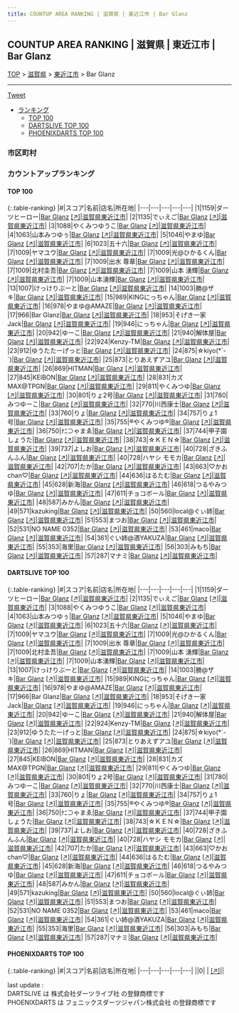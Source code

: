 ```yaml
---
title: COUNTUP AREA RANKING | 滋賀県 | 東近江市 | Bar Glanz
---
```

## COUNTUP AREA RANKING | 滋賀県 | 東近江市 | Bar Glanz

[TOP](/darts/rank/) > [滋賀県](/darts/rank/滋賀県/) > [東近江市](/darts/rank/滋賀県/東近江市/) > Bar Glanz

___

<a href="https://twitter.com/share?ref_src=twsrc%5Etfw" data-text="COUNTUP AREA RANKING | 滋賀県東近江市Bar Glanz" class="twitter-share-button" data-hashtags="DARTSLIVE,PHOENIXDARTS,darts,ダーツ" data-show-count="false">Tweet</a>

* [ランキング](#カウントアップランキング)
    * [TOP 100](#top-100)
    * [DARTSLIVE TOP 100](#dartslive-top-100)
    * [PHOENIXDARTS TOP 100](#phoenixdarts-top-100)

### 市区町村

<ul>

</ul>

### カウントアップランキング

#### TOP 100



{:.table-ranking}
|#|スコア|名前|店名|所在地|
|---|---|---|---|---|
|1|1159|<span class="rank-name-dl">ダーツヒーロー</span>|<a href="/darts/rank/shops/1c0b5ab73385645e58d385ea46352d8f.html">Bar Glanz</a> <a href="https://search.dartslive.com/jp/shop/1c0b5ab73385645e58d385ea46352d8f">[↗]</a>|<a href="/darts/rank/滋賀県/東近江市">滋賀県東近江市</a>|
|2|1135|<span class="rank-name-dl">でぃえご</span>|<a href="/darts/rank/shops/1c0b5ab73385645e58d385ea46352d8f.html">Bar Glanz</a> <a href="https://search.dartslive.com/jp/shop/1c0b5ab73385645e58d385ea46352d8f">[↗]</a>|<a href="/darts/rank/滋賀県/東近江市">滋賀県東近江市</a>|
|3|1088|<span class="rank-name-dl">やくみつゆうこ</span>|<a href="/darts/rank/shops/1c0b5ab73385645e58d385ea46352d8f.html">Bar Glanz</a> <a href="https://search.dartslive.com/jp/shop/1c0b5ab73385645e58d385ea46352d8f">[↗]</a>|<a href="/darts/rank/滋賀県/東近江市">滋賀県東近江市</a>|
|4|1063|<span class="rank-name-dl">山本みつゆぅ</span>|<a href="/darts/rank/shops/1c0b5ab73385645e58d385ea46352d8f.html">Bar Glanz</a> <a href="https://search.dartslive.com/jp/shop/1c0b5ab73385645e58d385ea46352d8f">[↗]</a>|<a href="/darts/rank/滋賀県/東近江市">滋賀県東近江市</a>|
|5|1046|<span class="rank-name-dl">やまゆ</span>|<a href="/darts/rank/shops/1c0b5ab73385645e58d385ea46352d8f.html">Bar Glanz</a> <a href="https://search.dartslive.com/jp/shop/1c0b5ab73385645e58d385ea46352d8f">[↗]</a>|<a href="/darts/rank/滋賀県/東近江市">滋賀県東近江市</a>|
|6|1023|<span class="rank-name-dl">五十六</span>|<a href="/darts/rank/shops/1c0b5ab73385645e58d385ea46352d8f.html">Bar Glanz</a> <a href="https://search.dartslive.com/jp/shop/1c0b5ab73385645e58d385ea46352d8f">[↗]</a>|<a href="/darts/rank/滋賀県/東近江市">滋賀県東近江市</a>|
|7|1009|<span class="rank-name-dl">ヤマユウ</span>|<a href="/darts/rank/shops/1c0b5ab73385645e58d385ea46352d8f.html">Bar Glanz</a> <a href="https://search.dartslive.com/jp/shop/1c0b5ab73385645e58d385ea46352d8f">[↗]</a>|<a href="/darts/rank/滋賀県/東近江市">滋賀県東近江市</a>|
|7|1009|<span class="rank-name-dl">光@ひかるくん</span>|<a href="/darts/rank/shops/1c0b5ab73385645e58d385ea46352d8f.html">Bar Glanz</a> <a href="https://search.dartslive.com/jp/shop/1c0b5ab73385645e58d385ea46352d8f">[↗]</a>|<a href="/darts/rank/滋賀県/東近江市">滋賀県東近江市</a>|
|7|1009|<span class="rank-name-dl">出水 尊章</span>|<a href="/darts/rank/shops/1c0b5ab73385645e58d385ea46352d8f.html">Bar Glanz</a> <a href="https://search.dartslive.com/jp/shop/1c0b5ab73385645e58d385ea46352d8f">[↗]</a>|<a href="/darts/rank/滋賀県/東近江市">滋賀県東近江市</a>|
|7|1009|<span class="rank-name-dl">北村圭吾</span>|<a href="/darts/rank/shops/1c0b5ab73385645e58d385ea46352d8f.html">Bar Glanz</a> <a href="https://search.dartslive.com/jp/shop/1c0b5ab73385645e58d385ea46352d8f">[↗]</a>|<a href="/darts/rank/滋賀県/東近江市">滋賀県東近江市</a>|
|7|1009|<span class="rank-name-dl">山本 湧輝</span>|<a href="/darts/rank/shops/1c0b5ab73385645e58d385ea46352d8f.html">Bar Glanz</a> <a href="https://search.dartslive.com/jp/shop/1c0b5ab73385645e58d385ea46352d8f">[↗]</a>|<a href="/darts/rank/滋賀県/東近江市">滋賀県東近江市</a>|
|7|1009|<span class="rank-name-dl">山本湧輝</span>|<a href="/darts/rank/shops/1c0b5ab73385645e58d385ea46352d8f.html">Bar Glanz</a> <a href="https://search.dartslive.com/jp/shop/1c0b5ab73385645e58d385ea46352d8f">[↗]</a>|<a href="/darts/rank/滋賀県/東近江市">滋賀県東近江市</a>|
|13|1007|<span class="rank-name-dl">けっけりぶーと</span>|<a href="/darts/rank/shops/1c0b5ab73385645e58d385ea46352d8f.html">Bar Glanz</a> <a href="https://search.dartslive.com/jp/shop/1c0b5ab73385645e58d385ea46352d8f">[↗]</a>|<a href="/darts/rank/滋賀県/東近江市">滋賀県東近江市</a>|
|14|1003|<span class="rank-name-dl">勝@ザキ</span>|<a href="/darts/rank/shops/1c0b5ab73385645e58d385ea46352d8f.html">Bar Glanz</a> <a href="https://search.dartslive.com/jp/shop/1c0b5ab73385645e58d385ea46352d8f">[↗]</a>|<a href="/darts/rank/滋賀県/東近江市">滋賀県東近江市</a>|
|15|989|<span class="rank-name-dl">KINGにっちゃん</span>|<a href="/darts/rank/shops/1c0b5ab73385645e58d385ea46352d8f.html">Bar Glanz</a> <a href="https://search.dartslive.com/jp/shop/1c0b5ab73385645e58d385ea46352d8f">[↗]</a>|<a href="/darts/rank/滋賀県/東近江市">滋賀県東近江市</a>|
|16|978|<span class="rank-name-dl">やまゆ@AMAZE</span>|<a href="/darts/rank/shops/1c0b5ab73385645e58d385ea46352d8f.html">Bar Glanz</a> <a href="https://search.dartslive.com/jp/shop/1c0b5ab73385645e58d385ea46352d8f">[↗]</a>|<a href="/darts/rank/滋賀県/東近江市">滋賀県東近江市</a>|
|17|966|<span class="rank-name-dl">Bar Glanz</span>|<a href="/darts/rank/shops/1c0b5ab73385645e58d385ea46352d8f.html">Bar Glanz</a> <a href="https://search.dartslive.com/jp/shop/1c0b5ab73385645e58d385ea46352d8f">[↗]</a>|<a href="/darts/rank/滋賀県/東近江市">滋賀県東近江市</a>|
|18|953|<span class="rank-name-dl">そげき一家Jack</span>|<a href="/darts/rank/shops/1c0b5ab73385645e58d385ea46352d8f.html">Bar Glanz</a> <a href="https://search.dartslive.com/jp/shop/1c0b5ab73385645e58d385ea46352d8f">[↗]</a>|<a href="/darts/rank/滋賀県/東近江市">滋賀県東近江市</a>|
|19|946|<span class="rank-name-dl">にっちゃん</span>|<a href="/darts/rank/shops/1c0b5ab73385645e58d385ea46352d8f.html">Bar Glanz</a> <a href="https://search.dartslive.com/jp/shop/1c0b5ab73385645e58d385ea46352d8f">[↗]</a>|<a href="/darts/rank/滋賀県/東近江市">滋賀県東近江市</a>|
|20|942|<span class="rank-name-dl">ゆーこ</span>|<a href="/darts/rank/shops/1c0b5ab73385645e58d385ea46352d8f.html">Bar Glanz</a> <a href="https://search.dartslive.com/jp/shop/1c0b5ab73385645e58d385ea46352d8f">[↗]</a>|<a href="/darts/rank/滋賀県/東近江市">滋賀県東近江市</a>|
|21|940|<span class="rank-name-dl">解体屋</span>|<a href="/darts/rank/shops/1c0b5ab73385645e58d385ea46352d8f.html">Bar Glanz</a> <a href="https://search.dartslive.com/jp/shop/1c0b5ab73385645e58d385ea46352d8f">[↗]</a>|<a href="/darts/rank/滋賀県/東近江市">滋賀県東近江市</a>|
|22|924|<span class="rank-name-dl">Kenzy-TM</span>|<a href="/darts/rank/shops/1c0b5ab73385645e58d385ea46352d8f.html">Bar Glanz</a> <a href="https://search.dartslive.com/jp/shop/1c0b5ab73385645e58d385ea46352d8f">[↗]</a>|<a href="/darts/rank/滋賀県/東近江市">滋賀県東近江市</a>|
|23|912|<span class="rank-name-dl">ゆうたたーげっと</span>|<a href="/darts/rank/shops/1c0b5ab73385645e58d385ea46352d8f.html">Bar Glanz</a> <a href="https://search.dartslive.com/jp/shop/1c0b5ab73385645e58d385ea46352d8f">[↗]</a>|<a href="/darts/rank/滋賀県/東近江市">滋賀県東近江市</a>|
|24|875|<span class="rank-name-dl">☆kiyo(*´-`)</span>|<a href="/darts/rank/shops/1c0b5ab73385645e58d385ea46352d8f.html">Bar Glanz</a> <a href="https://search.dartslive.com/jp/shop/1c0b5ab73385645e58d385ea46352d8f">[↗]</a>|<a href="/darts/rank/滋賀県/東近江市">滋賀県東近江市</a>|
|25|873|<span class="rank-name-dl">とりあえずアユ</span>|<a href="/darts/rank/shops/1c0b5ab73385645e58d385ea46352d8f.html">Bar Glanz</a> <a href="https://search.dartslive.com/jp/shop/1c0b5ab73385645e58d385ea46352d8f">[↗]</a>|<a href="/darts/rank/滋賀県/東近江市">滋賀県東近江市</a>|
|26|869|<span class="rank-name-dl">HITMAN</span>|<a href="/darts/rank/shops/1c0b5ab73385645e58d385ea46352d8f.html">Bar Glanz</a> <a href="https://search.dartslive.com/jp/shop/1c0b5ab73385645e58d385ea46352d8f">[↗]</a>|<a href="/darts/rank/滋賀県/東近江市">滋賀県東近江市</a>|
|27|845|<span class="rank-name-dl">KElBON</span>|<a href="/darts/rank/shops/1c0b5ab73385645e58d385ea46352d8f.html">Bar Glanz</a> <a href="https://search.dartslive.com/jp/shop/1c0b5ab73385645e58d385ea46352d8f">[↗]</a>|<a href="/darts/rank/滋賀県/東近江市">滋賀県東近江市</a>|
|28|831|<span class="rank-name-dl">カズMAX@TPGN</span>|<a href="/darts/rank/shops/1c0b5ab73385645e58d385ea46352d8f.html">Bar Glanz</a> <a href="https://search.dartslive.com/jp/shop/1c0b5ab73385645e58d385ea46352d8f">[↗]</a>|<a href="/darts/rank/滋賀県/東近江市">滋賀県東近江市</a>|
|29|811|<span class="rank-name-dl">やくみつゆ</span>|<a href="/darts/rank/shops/1c0b5ab73385645e58d385ea46352d8f.html">Bar Glanz</a> <a href="https://search.dartslive.com/jp/shop/1c0b5ab73385645e58d385ea46352d8f">[↗]</a>|<a href="/darts/rank/滋賀県/東近江市">滋賀県東近江市</a>|
|30|801|<span class="rank-name-dl">りょ2号</span>|<a href="/darts/rank/shops/1c0b5ab73385645e58d385ea46352d8f.html">Bar Glanz</a> <a href="https://search.dartslive.com/jp/shop/1c0b5ab73385645e58d385ea46352d8f">[↗]</a>|<a href="/darts/rank/滋賀県/東近江市">滋賀県東近江市</a>|
|31|780|<span class="rank-name-dl">みつゆーこ</span>|<a href="/darts/rank/shops/1c0b5ab73385645e58d385ea46352d8f.html">Bar Glanz</a> <a href="https://search.dartslive.com/jp/shop/1c0b5ab73385645e58d385ea46352d8f">[↗]</a>|<a href="/darts/rank/滋賀県/東近江市">滋賀県東近江市</a>|
|32|770|<span class="rank-name-dl">川西康士</span>|<a href="/darts/rank/shops/1c0b5ab73385645e58d385ea46352d8f.html">Bar Glanz</a> <a href="https://search.dartslive.com/jp/shop/1c0b5ab73385645e58d385ea46352d8f">[↗]</a>|<a href="/darts/rank/滋賀県/東近江市">滋賀県東近江市</a>|
|33|760|<span class="rank-name-dl">りょ</span>|<a href="/darts/rank/shops/1c0b5ab73385645e58d385ea46352d8f.html">Bar Glanz</a> <a href="https://search.dartslive.com/jp/shop/1c0b5ab73385645e58d385ea46352d8f">[↗]</a>|<a href="/darts/rank/滋賀県/東近江市">滋賀県東近江市</a>|
|34|757|<span class="rank-name-dl">りょ1号</span>|<a href="/darts/rank/shops/1c0b5ab73385645e58d385ea46352d8f.html">Bar Glanz</a> <a href="https://search.dartslive.com/jp/shop/1c0b5ab73385645e58d385ea46352d8f">[↗]</a>|<a href="/darts/rank/滋賀県/東近江市">滋賀県東近江市</a>|
|35|755|<span class="rank-name-dl">®やくみつゆ®</span>|<a href="/darts/rank/shops/1c0b5ab73385645e58d385ea46352d8f.html">Bar Glanz</a> <a href="https://search.dartslive.com/jp/shop/1c0b5ab73385645e58d385ea46352d8f">[↗]</a>|<a href="/darts/rank/滋賀県/東近江市">滋賀県東近江市</a>|
|36|750|<span class="rank-name-dl">ﾅﾆ⊃ゃまゑ</span>|<a href="/darts/rank/shops/1c0b5ab73385645e58d385ea46352d8f.html">Bar Glanz</a> <a href="https://search.dartslive.com/jp/shop/1c0b5ab73385645e58d385ea46352d8f">[↗]</a>|<a href="/darts/rank/滋賀県/東近江市">滋賀県東近江市</a>|
|37|744|<span class="rank-name-dl">甲子園しょうた</span>|<a href="/darts/rank/shops/1c0b5ab73385645e58d385ea46352d8f.html">Bar Glanz</a> <a href="https://search.dartslive.com/jp/shop/1c0b5ab73385645e58d385ea46352d8f">[↗]</a>|<a href="/darts/rank/滋賀県/東近江市">滋賀県東近江市</a>|
|38|743|<span class="rank-name-dl">☆ＫＥＮ☆</span>|<a href="/darts/rank/shops/1c0b5ab73385645e58d385ea46352d8f.html">Bar Glanz</a> <a href="https://search.dartslive.com/jp/shop/1c0b5ab73385645e58d385ea46352d8f">[↗]</a>|<a href="/darts/rank/滋賀県/東近江市">滋賀県東近江市</a>|
|39|737|<span class="rank-name-dl">よしお</span>|<a href="/darts/rank/shops/1c0b5ab73385645e58d385ea46352d8f.html">Bar Glanz</a> <a href="https://search.dartslive.com/jp/shop/1c0b5ab73385645e58d385ea46352d8f">[↗]</a>|<a href="/darts/rank/滋賀県/東近江市">滋賀県東近江市</a>|
|40|728|<span class="rank-name-dl">ざきふんふん</span>|<a href="/darts/rank/shops/1c0b5ab73385645e58d385ea46352d8f.html">Bar Glanz</a> <a href="https://search.dartslive.com/jp/shop/1c0b5ab73385645e58d385ea46352d8f">[↗]</a>|<a href="/darts/rank/滋賀県/東近江市">滋賀県東近江市</a>|
|40|728|<span class="rank-name-dl">ハヤシ モモカ</span>|<a href="/darts/rank/shops/1c0b5ab73385645e58d385ea46352d8f.html">Bar Glanz</a> <a href="https://search.dartslive.com/jp/shop/1c0b5ab73385645e58d385ea46352d8f">[↗]</a>|<a href="/darts/rank/滋賀県/東近江市">滋賀県東近江市</a>|
|42|707|<span class="rank-name-dl">たか</span>|<a href="/darts/rank/shops/1c0b5ab73385645e58d385ea46352d8f.html">Bar Glanz</a> <a href="https://search.dartslive.com/jp/shop/1c0b5ab73385645e58d385ea46352d8f">[↗]</a>|<a href="/darts/rank/滋賀県/東近江市">滋賀県東近江市</a>|
|43|663|<span class="rank-name-dl">♡かおchan♡</span>|<a href="/darts/rank/shops/1c0b5ab73385645e58d385ea46352d8f.html">Bar Glanz</a> <a href="https://search.dartslive.com/jp/shop/1c0b5ab73385645e58d385ea46352d8f">[↗]</a>|<a href="/darts/rank/滋賀県/東近江市">滋賀県東近江市</a>|
|44|636|<span class="rank-name-dl">はるたむ</span>|<a href="/darts/rank/shops/1c0b5ab73385645e58d385ea46352d8f.html">Bar Glanz</a> <a href="https://search.dartslive.com/jp/shop/1c0b5ab73385645e58d385ea46352d8f">[↗]</a>|<a href="/darts/rank/滋賀県/東近江市">滋賀県東近江市</a>|
|45|628|<span class="rank-name-dl">新海</span>|<a href="/darts/rank/shops/1c0b5ab73385645e58d385ea46352d8f.html">Bar Glanz</a> <a href="https://search.dartslive.com/jp/shop/1c0b5ab73385645e58d385ea46352d8f">[↗]</a>|<a href="/darts/rank/滋賀県/東近江市">滋賀県東近江市</a>|
|46|618|<span class="rank-name-dl">つるやみつゆ</span>|<a href="/darts/rank/shops/1c0b5ab73385645e58d385ea46352d8f.html">Bar Glanz</a> <a href="https://search.dartslive.com/jp/shop/1c0b5ab73385645e58d385ea46352d8f">[↗]</a>|<a href="/darts/rank/滋賀県/東近江市">滋賀県東近江市</a>|
|47|611|<span class="rank-name-dl">チョコボール</span>|<a href="/darts/rank/shops/1c0b5ab73385645e58d385ea46352d8f.html">Bar Glanz</a> <a href="https://search.dartslive.com/jp/shop/1c0b5ab73385645e58d385ea46352d8f">[↗]</a>|<a href="/darts/rank/滋賀県/東近江市">滋賀県東近江市</a>|
|48|587|<span class="rank-name-dl">みかん</span>|<a href="/darts/rank/shops/1c0b5ab73385645e58d385ea46352d8f.html">Bar Glanz</a> <a href="https://search.dartslive.com/jp/shop/1c0b5ab73385645e58d385ea46352d8f">[↗]</a>|<a href="/darts/rank/滋賀県/東近江市">滋賀県東近江市</a>|
|49|571|<span class="rank-name-dl">kazuking</span>|<a href="/darts/rank/shops/1c0b5ab73385645e58d385ea46352d8f.html">Bar Glanz</a> <a href="https://search.dartslive.com/jp/shop/1c0b5ab73385645e58d385ea46352d8f">[↗]</a>|<a href="/darts/rank/滋賀県/東近江市">滋賀県東近江市</a>|
|50|560|<span class="rank-name-dl">local@ぐぃ姉</span>|<a href="/darts/rank/shops/1c0b5ab73385645e58d385ea46352d8f.html">Bar Glanz</a> <a href="https://search.dartslive.com/jp/shop/1c0b5ab73385645e58d385ea46352d8f">[↗]</a>|<a href="/darts/rank/滋賀県/東近江市">滋賀県東近江市</a>|
|51|553|<span class="rank-name-dl">まつお</span>|<a href="/darts/rank/shops/1c0b5ab73385645e58d385ea46352d8f.html">Bar Glanz</a> <a href="https://search.dartslive.com/jp/shop/1c0b5ab73385645e58d385ea46352d8f">[↗]</a>|<a href="/darts/rank/滋賀県/東近江市">滋賀県東近江市</a>|
|52|531|<span class="rank-name-dl">NO NAME 0352</span>|<a href="/darts/rank/shops/1c0b5ab73385645e58d385ea46352d8f.html">Bar Glanz</a> <a href="https://search.dartslive.com/jp/shop/1c0b5ab73385645e58d385ea46352d8f">[↗]</a>|<a href="/darts/rank/滋賀県/東近江市">滋賀県東近江市</a>|
|53|461|<span class="rank-name-dl">maco</span>|<a href="/darts/rank/shops/1c0b5ab73385645e58d385ea46352d8f.html">Bar Glanz</a> <a href="https://search.dartslive.com/jp/shop/1c0b5ab73385645e58d385ea46352d8f">[↗]</a>|<a href="/darts/rank/滋賀県/東近江市">滋賀県東近江市</a>|
|54|361|<span class="rank-name-dl">ぐい姉@酒YAKUZA</span>|<a href="/darts/rank/shops/1c0b5ab73385645e58d385ea46352d8f.html">Bar Glanz</a> <a href="https://search.dartslive.com/jp/shop/1c0b5ab73385645e58d385ea46352d8f">[↗]</a>|<a href="/darts/rank/滋賀県/東近江市">滋賀県東近江市</a>|
|55|353|<span class="rank-name-dl">海里</span>|<a href="/darts/rank/shops/1c0b5ab73385645e58d385ea46352d8f.html">Bar Glanz</a> <a href="https://search.dartslive.com/jp/shop/1c0b5ab73385645e58d385ea46352d8f">[↗]</a>|<a href="/darts/rank/滋賀県/東近江市">滋賀県東近江市</a>|
|56|303|<span class="rank-name-dl">みもち</span>|<a href="/darts/rank/shops/1c0b5ab73385645e58d385ea46352d8f.html">Bar Glanz</a> <a href="https://search.dartslive.com/jp/shop/1c0b5ab73385645e58d385ea46352d8f">[↗]</a>|<a href="/darts/rank/滋賀県/東近江市">滋賀県東近江市</a>|
|57|287|<span class="rank-name-dl">マナミ</span>|<a href="/darts/rank/shops/1c0b5ab73385645e58d385ea46352d8f.html">Bar Glanz</a> <a href="https://search.dartslive.com/jp/shop/1c0b5ab73385645e58d385ea46352d8f">[↗]</a>|<a href="/darts/rank/滋賀県/東近江市">滋賀県東近江市</a>|


#### DARTSLIVE TOP 100



{:.table-ranking}
|#|スコア|名前|店名|所在地|
|---|---|---|---|---|
|1|1159|<span class="rank-name-dl">ダーツヒーロー</span>|<a href="/darts/rank/shops/1c0b5ab73385645e58d385ea46352d8f.html">Bar Glanz</a> <a href="https://search.dartslive.com/jp/shop/1c0b5ab73385645e58d385ea46352d8f">[↗]</a>|<a href="/darts/rank/滋賀県/東近江市">滋賀県東近江市</a>|
|2|1135|<span class="rank-name-dl">でぃえご</span>|<a href="/darts/rank/shops/1c0b5ab73385645e58d385ea46352d8f.html">Bar Glanz</a> <a href="https://search.dartslive.com/jp/shop/1c0b5ab73385645e58d385ea46352d8f">[↗]</a>|<a href="/darts/rank/滋賀県/東近江市">滋賀県東近江市</a>|
|3|1088|<span class="rank-name-dl">やくみつゆうこ</span>|<a href="/darts/rank/shops/1c0b5ab73385645e58d385ea46352d8f.html">Bar Glanz</a> <a href="https://search.dartslive.com/jp/shop/1c0b5ab73385645e58d385ea46352d8f">[↗]</a>|<a href="/darts/rank/滋賀県/東近江市">滋賀県東近江市</a>|
|4|1063|<span class="rank-name-dl">山本みつゆぅ</span>|<a href="/darts/rank/shops/1c0b5ab73385645e58d385ea46352d8f.html">Bar Glanz</a> <a href="https://search.dartslive.com/jp/shop/1c0b5ab73385645e58d385ea46352d8f">[↗]</a>|<a href="/darts/rank/滋賀県/東近江市">滋賀県東近江市</a>|
|5|1046|<span class="rank-name-dl">やまゆ</span>|<a href="/darts/rank/shops/1c0b5ab73385645e58d385ea46352d8f.html">Bar Glanz</a> <a href="https://search.dartslive.com/jp/shop/1c0b5ab73385645e58d385ea46352d8f">[↗]</a>|<a href="/darts/rank/滋賀県/東近江市">滋賀県東近江市</a>|
|6|1023|<span class="rank-name-dl">五十六</span>|<a href="/darts/rank/shops/1c0b5ab73385645e58d385ea46352d8f.html">Bar Glanz</a> <a href="https://search.dartslive.com/jp/shop/1c0b5ab73385645e58d385ea46352d8f">[↗]</a>|<a href="/darts/rank/滋賀県/東近江市">滋賀県東近江市</a>|
|7|1009|<span class="rank-name-dl">ヤマユウ</span>|<a href="/darts/rank/shops/1c0b5ab73385645e58d385ea46352d8f.html">Bar Glanz</a> <a href="https://search.dartslive.com/jp/shop/1c0b5ab73385645e58d385ea46352d8f">[↗]</a>|<a href="/darts/rank/滋賀県/東近江市">滋賀県東近江市</a>|
|7|1009|<span class="rank-name-dl">光@ひかるくん</span>|<a href="/darts/rank/shops/1c0b5ab73385645e58d385ea46352d8f.html">Bar Glanz</a> <a href="https://search.dartslive.com/jp/shop/1c0b5ab73385645e58d385ea46352d8f">[↗]</a>|<a href="/darts/rank/滋賀県/東近江市">滋賀県東近江市</a>|
|7|1009|<span class="rank-name-dl">出水 尊章</span>|<a href="/darts/rank/shops/1c0b5ab73385645e58d385ea46352d8f.html">Bar Glanz</a> <a href="https://search.dartslive.com/jp/shop/1c0b5ab73385645e58d385ea46352d8f">[↗]</a>|<a href="/darts/rank/滋賀県/東近江市">滋賀県東近江市</a>|
|7|1009|<span class="rank-name-dl">北村圭吾</span>|<a href="/darts/rank/shops/1c0b5ab73385645e58d385ea46352d8f.html">Bar Glanz</a> <a href="https://search.dartslive.com/jp/shop/1c0b5ab73385645e58d385ea46352d8f">[↗]</a>|<a href="/darts/rank/滋賀県/東近江市">滋賀県東近江市</a>|
|7|1009|<span class="rank-name-dl">山本 湧輝</span>|<a href="/darts/rank/shops/1c0b5ab73385645e58d385ea46352d8f.html">Bar Glanz</a> <a href="https://search.dartslive.com/jp/shop/1c0b5ab73385645e58d385ea46352d8f">[↗]</a>|<a href="/darts/rank/滋賀県/東近江市">滋賀県東近江市</a>|
|7|1009|<span class="rank-name-dl">山本湧輝</span>|<a href="/darts/rank/shops/1c0b5ab73385645e58d385ea46352d8f.html">Bar Glanz</a> <a href="https://search.dartslive.com/jp/shop/1c0b5ab73385645e58d385ea46352d8f">[↗]</a>|<a href="/darts/rank/滋賀県/東近江市">滋賀県東近江市</a>|
|13|1007|<span class="rank-name-dl">けっけりぶーと</span>|<a href="/darts/rank/shops/1c0b5ab73385645e58d385ea46352d8f.html">Bar Glanz</a> <a href="https://search.dartslive.com/jp/shop/1c0b5ab73385645e58d385ea46352d8f">[↗]</a>|<a href="/darts/rank/滋賀県/東近江市">滋賀県東近江市</a>|
|14|1003|<span class="rank-name-dl">勝@ザキ</span>|<a href="/darts/rank/shops/1c0b5ab73385645e58d385ea46352d8f.html">Bar Glanz</a> <a href="https://search.dartslive.com/jp/shop/1c0b5ab73385645e58d385ea46352d8f">[↗]</a>|<a href="/darts/rank/滋賀県/東近江市">滋賀県東近江市</a>|
|15|989|<span class="rank-name-dl">KINGにっちゃん</span>|<a href="/darts/rank/shops/1c0b5ab73385645e58d385ea46352d8f.html">Bar Glanz</a> <a href="https://search.dartslive.com/jp/shop/1c0b5ab73385645e58d385ea46352d8f">[↗]</a>|<a href="/darts/rank/滋賀県/東近江市">滋賀県東近江市</a>|
|16|978|<span class="rank-name-dl">やまゆ@AMAZE</span>|<a href="/darts/rank/shops/1c0b5ab73385645e58d385ea46352d8f.html">Bar Glanz</a> <a href="https://search.dartslive.com/jp/shop/1c0b5ab73385645e58d385ea46352d8f">[↗]</a>|<a href="/darts/rank/滋賀県/東近江市">滋賀県東近江市</a>|
|17|966|<span class="rank-name-dl">Bar Glanz</span>|<a href="/darts/rank/shops/1c0b5ab73385645e58d385ea46352d8f.html">Bar Glanz</a> <a href="https://search.dartslive.com/jp/shop/1c0b5ab73385645e58d385ea46352d8f">[↗]</a>|<a href="/darts/rank/滋賀県/東近江市">滋賀県東近江市</a>|
|18|953|<span class="rank-name-dl">そげき一家Jack</span>|<a href="/darts/rank/shops/1c0b5ab73385645e58d385ea46352d8f.html">Bar Glanz</a> <a href="https://search.dartslive.com/jp/shop/1c0b5ab73385645e58d385ea46352d8f">[↗]</a>|<a href="/darts/rank/滋賀県/東近江市">滋賀県東近江市</a>|
|19|946|<span class="rank-name-dl">にっちゃん</span>|<a href="/darts/rank/shops/1c0b5ab73385645e58d385ea46352d8f.html">Bar Glanz</a> <a href="https://search.dartslive.com/jp/shop/1c0b5ab73385645e58d385ea46352d8f">[↗]</a>|<a href="/darts/rank/滋賀県/東近江市">滋賀県東近江市</a>|
|20|942|<span class="rank-name-dl">ゆーこ</span>|<a href="/darts/rank/shops/1c0b5ab73385645e58d385ea46352d8f.html">Bar Glanz</a> <a href="https://search.dartslive.com/jp/shop/1c0b5ab73385645e58d385ea46352d8f">[↗]</a>|<a href="/darts/rank/滋賀県/東近江市">滋賀県東近江市</a>|
|21|940|<span class="rank-name-dl">解体屋</span>|<a href="/darts/rank/shops/1c0b5ab73385645e58d385ea46352d8f.html">Bar Glanz</a> <a href="https://search.dartslive.com/jp/shop/1c0b5ab73385645e58d385ea46352d8f">[↗]</a>|<a href="/darts/rank/滋賀県/東近江市">滋賀県東近江市</a>|
|22|924|<span class="rank-name-dl">Kenzy-TM</span>|<a href="/darts/rank/shops/1c0b5ab73385645e58d385ea46352d8f.html">Bar Glanz</a> <a href="https://search.dartslive.com/jp/shop/1c0b5ab73385645e58d385ea46352d8f">[↗]</a>|<a href="/darts/rank/滋賀県/東近江市">滋賀県東近江市</a>|
|23|912|<span class="rank-name-dl">ゆうたたーげっと</span>|<a href="/darts/rank/shops/1c0b5ab73385645e58d385ea46352d8f.html">Bar Glanz</a> <a href="https://search.dartslive.com/jp/shop/1c0b5ab73385645e58d385ea46352d8f">[↗]</a>|<a href="/darts/rank/滋賀県/東近江市">滋賀県東近江市</a>|
|24|875|<span class="rank-name-dl">☆kiyo(*´-`)</span>|<a href="/darts/rank/shops/1c0b5ab73385645e58d385ea46352d8f.html">Bar Glanz</a> <a href="https://search.dartslive.com/jp/shop/1c0b5ab73385645e58d385ea46352d8f">[↗]</a>|<a href="/darts/rank/滋賀県/東近江市">滋賀県東近江市</a>|
|25|873|<span class="rank-name-dl">とりあえずアユ</span>|<a href="/darts/rank/shops/1c0b5ab73385645e58d385ea46352d8f.html">Bar Glanz</a> <a href="https://search.dartslive.com/jp/shop/1c0b5ab73385645e58d385ea46352d8f">[↗]</a>|<a href="/darts/rank/滋賀県/東近江市">滋賀県東近江市</a>|
|26|869|<span class="rank-name-dl">HITMAN</span>|<a href="/darts/rank/shops/1c0b5ab73385645e58d385ea46352d8f.html">Bar Glanz</a> <a href="https://search.dartslive.com/jp/shop/1c0b5ab73385645e58d385ea46352d8f">[↗]</a>|<a href="/darts/rank/滋賀県/東近江市">滋賀県東近江市</a>|
|27|845|<span class="rank-name-dl">KElBON</span>|<a href="/darts/rank/shops/1c0b5ab73385645e58d385ea46352d8f.html">Bar Glanz</a> <a href="https://search.dartslive.com/jp/shop/1c0b5ab73385645e58d385ea46352d8f">[↗]</a>|<a href="/darts/rank/滋賀県/東近江市">滋賀県東近江市</a>|
|28|831|<span class="rank-name-dl">カズMAX@TPGN</span>|<a href="/darts/rank/shops/1c0b5ab73385645e58d385ea46352d8f.html">Bar Glanz</a> <a href="https://search.dartslive.com/jp/shop/1c0b5ab73385645e58d385ea46352d8f">[↗]</a>|<a href="/darts/rank/滋賀県/東近江市">滋賀県東近江市</a>|
|29|811|<span class="rank-name-dl">やくみつゆ</span>|<a href="/darts/rank/shops/1c0b5ab73385645e58d385ea46352d8f.html">Bar Glanz</a> <a href="https://search.dartslive.com/jp/shop/1c0b5ab73385645e58d385ea46352d8f">[↗]</a>|<a href="/darts/rank/滋賀県/東近江市">滋賀県東近江市</a>|
|30|801|<span class="rank-name-dl">りょ2号</span>|<a href="/darts/rank/shops/1c0b5ab73385645e58d385ea46352d8f.html">Bar Glanz</a> <a href="https://search.dartslive.com/jp/shop/1c0b5ab73385645e58d385ea46352d8f">[↗]</a>|<a href="/darts/rank/滋賀県/東近江市">滋賀県東近江市</a>|
|31|780|<span class="rank-name-dl">みつゆーこ</span>|<a href="/darts/rank/shops/1c0b5ab73385645e58d385ea46352d8f.html">Bar Glanz</a> <a href="https://search.dartslive.com/jp/shop/1c0b5ab73385645e58d385ea46352d8f">[↗]</a>|<a href="/darts/rank/滋賀県/東近江市">滋賀県東近江市</a>|
|32|770|<span class="rank-name-dl">川西康士</span>|<a href="/darts/rank/shops/1c0b5ab73385645e58d385ea46352d8f.html">Bar Glanz</a> <a href="https://search.dartslive.com/jp/shop/1c0b5ab73385645e58d385ea46352d8f">[↗]</a>|<a href="/darts/rank/滋賀県/東近江市">滋賀県東近江市</a>|
|33|760|<span class="rank-name-dl">りょ</span>|<a href="/darts/rank/shops/1c0b5ab73385645e58d385ea46352d8f.html">Bar Glanz</a> <a href="https://search.dartslive.com/jp/shop/1c0b5ab73385645e58d385ea46352d8f">[↗]</a>|<a href="/darts/rank/滋賀県/東近江市">滋賀県東近江市</a>|
|34|757|<span class="rank-name-dl">りょ1号</span>|<a href="/darts/rank/shops/1c0b5ab73385645e58d385ea46352d8f.html">Bar Glanz</a> <a href="https://search.dartslive.com/jp/shop/1c0b5ab73385645e58d385ea46352d8f">[↗]</a>|<a href="/darts/rank/滋賀県/東近江市">滋賀県東近江市</a>|
|35|755|<span class="rank-name-dl">®やくみつゆ®</span>|<a href="/darts/rank/shops/1c0b5ab73385645e58d385ea46352d8f.html">Bar Glanz</a> <a href="https://search.dartslive.com/jp/shop/1c0b5ab73385645e58d385ea46352d8f">[↗]</a>|<a href="/darts/rank/滋賀県/東近江市">滋賀県東近江市</a>|
|36|750|<span class="rank-name-dl">ﾅﾆ⊃ゃまゑ</span>|<a href="/darts/rank/shops/1c0b5ab73385645e58d385ea46352d8f.html">Bar Glanz</a> <a href="https://search.dartslive.com/jp/shop/1c0b5ab73385645e58d385ea46352d8f">[↗]</a>|<a href="/darts/rank/滋賀県/東近江市">滋賀県東近江市</a>|
|37|744|<span class="rank-name-dl">甲子園しょうた</span>|<a href="/darts/rank/shops/1c0b5ab73385645e58d385ea46352d8f.html">Bar Glanz</a> <a href="https://search.dartslive.com/jp/shop/1c0b5ab73385645e58d385ea46352d8f">[↗]</a>|<a href="/darts/rank/滋賀県/東近江市">滋賀県東近江市</a>|
|38|743|<span class="rank-name-dl">☆ＫＥＮ☆</span>|<a href="/darts/rank/shops/1c0b5ab73385645e58d385ea46352d8f.html">Bar Glanz</a> <a href="https://search.dartslive.com/jp/shop/1c0b5ab73385645e58d385ea46352d8f">[↗]</a>|<a href="/darts/rank/滋賀県/東近江市">滋賀県東近江市</a>|
|39|737|<span class="rank-name-dl">よしお</span>|<a href="/darts/rank/shops/1c0b5ab73385645e58d385ea46352d8f.html">Bar Glanz</a> <a href="https://search.dartslive.com/jp/shop/1c0b5ab73385645e58d385ea46352d8f">[↗]</a>|<a href="/darts/rank/滋賀県/東近江市">滋賀県東近江市</a>|
|40|728|<span class="rank-name-dl">ざきふんふん</span>|<a href="/darts/rank/shops/1c0b5ab73385645e58d385ea46352d8f.html">Bar Glanz</a> <a href="https://search.dartslive.com/jp/shop/1c0b5ab73385645e58d385ea46352d8f">[↗]</a>|<a href="/darts/rank/滋賀県/東近江市">滋賀県東近江市</a>|
|40|728|<span class="rank-name-dl">ハヤシ モモカ</span>|<a href="/darts/rank/shops/1c0b5ab73385645e58d385ea46352d8f.html">Bar Glanz</a> <a href="https://search.dartslive.com/jp/shop/1c0b5ab73385645e58d385ea46352d8f">[↗]</a>|<a href="/darts/rank/滋賀県/東近江市">滋賀県東近江市</a>|
|42|707|<span class="rank-name-dl">たか</span>|<a href="/darts/rank/shops/1c0b5ab73385645e58d385ea46352d8f.html">Bar Glanz</a> <a href="https://search.dartslive.com/jp/shop/1c0b5ab73385645e58d385ea46352d8f">[↗]</a>|<a href="/darts/rank/滋賀県/東近江市">滋賀県東近江市</a>|
|43|663|<span class="rank-name-dl">♡かおchan♡</span>|<a href="/darts/rank/shops/1c0b5ab73385645e58d385ea46352d8f.html">Bar Glanz</a> <a href="https://search.dartslive.com/jp/shop/1c0b5ab73385645e58d385ea46352d8f">[↗]</a>|<a href="/darts/rank/滋賀県/東近江市">滋賀県東近江市</a>|
|44|636|<span class="rank-name-dl">はるたむ</span>|<a href="/darts/rank/shops/1c0b5ab73385645e58d385ea46352d8f.html">Bar Glanz</a> <a href="https://search.dartslive.com/jp/shop/1c0b5ab73385645e58d385ea46352d8f">[↗]</a>|<a href="/darts/rank/滋賀県/東近江市">滋賀県東近江市</a>|
|45|628|<span class="rank-name-dl">新海</span>|<a href="/darts/rank/shops/1c0b5ab73385645e58d385ea46352d8f.html">Bar Glanz</a> <a href="https://search.dartslive.com/jp/shop/1c0b5ab73385645e58d385ea46352d8f">[↗]</a>|<a href="/darts/rank/滋賀県/東近江市">滋賀県東近江市</a>|
|46|618|<span class="rank-name-dl">つるやみつゆ</span>|<a href="/darts/rank/shops/1c0b5ab73385645e58d385ea46352d8f.html">Bar Glanz</a> <a href="https://search.dartslive.com/jp/shop/1c0b5ab73385645e58d385ea46352d8f">[↗]</a>|<a href="/darts/rank/滋賀県/東近江市">滋賀県東近江市</a>|
|47|611|<span class="rank-name-dl">チョコボール</span>|<a href="/darts/rank/shops/1c0b5ab73385645e58d385ea46352d8f.html">Bar Glanz</a> <a href="https://search.dartslive.com/jp/shop/1c0b5ab73385645e58d385ea46352d8f">[↗]</a>|<a href="/darts/rank/滋賀県/東近江市">滋賀県東近江市</a>|
|48|587|<span class="rank-name-dl">みかん</span>|<a href="/darts/rank/shops/1c0b5ab73385645e58d385ea46352d8f.html">Bar Glanz</a> <a href="https://search.dartslive.com/jp/shop/1c0b5ab73385645e58d385ea46352d8f">[↗]</a>|<a href="/darts/rank/滋賀県/東近江市">滋賀県東近江市</a>|
|49|571|<span class="rank-name-dl">kazuking</span>|<a href="/darts/rank/shops/1c0b5ab73385645e58d385ea46352d8f.html">Bar Glanz</a> <a href="https://search.dartslive.com/jp/shop/1c0b5ab73385645e58d385ea46352d8f">[↗]</a>|<a href="/darts/rank/滋賀県/東近江市">滋賀県東近江市</a>|
|50|560|<span class="rank-name-dl">local@ぐぃ姉</span>|<a href="/darts/rank/shops/1c0b5ab73385645e58d385ea46352d8f.html">Bar Glanz</a> <a href="https://search.dartslive.com/jp/shop/1c0b5ab73385645e58d385ea46352d8f">[↗]</a>|<a href="/darts/rank/滋賀県/東近江市">滋賀県東近江市</a>|
|51|553|<span class="rank-name-dl">まつお</span>|<a href="/darts/rank/shops/1c0b5ab73385645e58d385ea46352d8f.html">Bar Glanz</a> <a href="https://search.dartslive.com/jp/shop/1c0b5ab73385645e58d385ea46352d8f">[↗]</a>|<a href="/darts/rank/滋賀県/東近江市">滋賀県東近江市</a>|
|52|531|<span class="rank-name-dl">NO NAME 0352</span>|<a href="/darts/rank/shops/1c0b5ab73385645e58d385ea46352d8f.html">Bar Glanz</a> <a href="https://search.dartslive.com/jp/shop/1c0b5ab73385645e58d385ea46352d8f">[↗]</a>|<a href="/darts/rank/滋賀県/東近江市">滋賀県東近江市</a>|
|53|461|<span class="rank-name-dl">maco</span>|<a href="/darts/rank/shops/1c0b5ab73385645e58d385ea46352d8f.html">Bar Glanz</a> <a href="https://search.dartslive.com/jp/shop/1c0b5ab73385645e58d385ea46352d8f">[↗]</a>|<a href="/darts/rank/滋賀県/東近江市">滋賀県東近江市</a>|
|54|361|<span class="rank-name-dl">ぐい姉@酒YAKUZA</span>|<a href="/darts/rank/shops/1c0b5ab73385645e58d385ea46352d8f.html">Bar Glanz</a> <a href="https://search.dartslive.com/jp/shop/1c0b5ab73385645e58d385ea46352d8f">[↗]</a>|<a href="/darts/rank/滋賀県/東近江市">滋賀県東近江市</a>|
|55|353|<span class="rank-name-dl">海里</span>|<a href="/darts/rank/shops/1c0b5ab73385645e58d385ea46352d8f.html">Bar Glanz</a> <a href="https://search.dartslive.com/jp/shop/1c0b5ab73385645e58d385ea46352d8f">[↗]</a>|<a href="/darts/rank/滋賀県/東近江市">滋賀県東近江市</a>|
|56|303|<span class="rank-name-dl">みもち</span>|<a href="/darts/rank/shops/1c0b5ab73385645e58d385ea46352d8f.html">Bar Glanz</a> <a href="https://search.dartslive.com/jp/shop/1c0b5ab73385645e58d385ea46352d8f">[↗]</a>|<a href="/darts/rank/滋賀県/東近江市">滋賀県東近江市</a>|
|57|287|<span class="rank-name-dl">マナミ</span>|<a href="/darts/rank/shops/1c0b5ab73385645e58d385ea46352d8f.html">Bar Glanz</a> <a href="https://search.dartslive.com/jp/shop/1c0b5ab73385645e58d385ea46352d8f">[↗]</a>|<a href="/darts/rank/滋賀県/東近江市">滋賀県東近江市</a>|


#### PHOENIXDARTS TOP 100



{:.table-ranking}
|#|スコア|名前|店名|所在地|
|---|---|---|---|---|
||0|<span class="rank-name-dl"> </span>|<a href="/darts/rank/shops/.html"></a> <a href="">[↗]</a>|<a href="/darts/rank//"></a>|


<div class="footer border-top border-gray-light mt-5 pt-3 text-right text-gray">
    last update : <span style="font-weight: italic" id="foot_last_modified"></span><br />
    DARTSLIVE は 株式会社ダーツライブ社 の登録商標です<br />
    PHOENIXDARTS は フェニックスダーツジャパン株式会社 の登録商標です<br />
</div>

<script src="https://cdnjs.cloudflare.com/ajax/libs/jquery.tablesorter/2.31.3/js/jquery.tablesorter.min.js" integrity="sha512-qzgd5cYSZcosqpzpn7zF2ZId8f/8CHmFKZ8j7mU4OUXTNRd5g+ZHBPsgKEwoqxCtdQvExE5LprwwPAgoicguNg==" crossorigin="anonymous" referrerpolicy="no-referrer"></script>
<link rel="stylesheet" href="https://cdnjs.cloudflare.com/ajax/libs/jquery.tablesorter/2.31.3/css/theme.default.min.css" integrity="sha512-wghhOJkjQX0Lh3NSWvNKeZ0ZpNn+SPVXX1Qyc9OCaogADktxrBiBdKGDoqVUOyhStvMBmJQ8ZdMHiR3wuEq8+w==" crossorigin="anonymous" referrerpolicy="no-referrer" />
<script>
$(function() {
    $(".table-ranking").tablesorter({sortList:[[0, 0]]});
    $("#foot_last_modified").text(formatDate(new Date(document.lastModified), 'yyyy-MM-dd HH:mm:ss'));
});
</script>

<script async src="https://platform.twitter.com/widgets.js" charset="utf-8"></script>